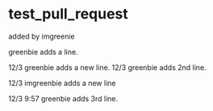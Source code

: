 # test_pull_request

added by imgreenie

greenbie adds a line.

12/3 greenbie adds a new line.
12/3 greenbie adds 2nd line.

12/3 imgreenbie adds a new line

12/3 9:57 greenbie adds 3rd line.
